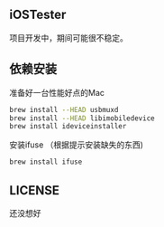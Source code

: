 ## iOSTester
项目开发中，期间可能很不稳定。

## 依赖安装
准备好一台性能好点的Mac

```bash
brew install --HEAD usbmuxd
brew install --HEAD libimobiledevice
brew install ideviceinstaller
```

安装ifuse （根据提示安装缺失的东西)

```bash
brew install ifuse
```

## LICENSE
还没想好